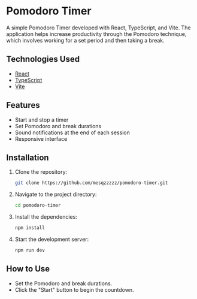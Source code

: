 # Pomodoro Timer

A simple Pomodoro Timer developed with React, TypeScript, and Vite. The application helps increase productivity through the Pomodoro technique, which involves working for a set period and then taking a break.

## Technologies Used

- [React](https://reactjs.org/)
- [TypeScript](https://www.typescriptlang.org/)
- [Vite](https://vitejs.dev/)

## Features

- Start and stop a timer
- Set Pomodoro and break durations
- Sound notifications at the end of each session
- Responsive interface

## Installation

1. Clone the repository:

   ```bash
   git clone https://github.com/mesqzzzzz/pomodoro-timer.git
   ```

2. Navigate to the project directory:

   ```bash
   cd pomodoro-timer
   ```

3. Install the dependencies:

   ```bash
   npm install
   ```

4. Start the development server:

   ```bash
   npm run dev
   ```
   
## How to Use

- Set the Pomodoro and break durations.
- Click the "Start" button to begin the countdown.


